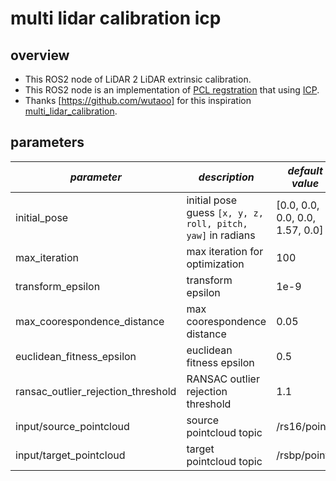 # multi lidar calibration icp

## overview
- This ROS2 node of LiDAR 2 LiDAR extrinsic calibration.
- This ROS2 node is an implementation of [PCL regstration](https://pcl.readthedocs.io/projects/tutorials/en/latest/registration_api.html#registration-api) that using [ICP](https://www.google.com/url?sa=t&rct=j&q=&esrc=s&source=web&cd=&cad=rja&uact=8&ved=2ahUKEwiP7u7YqNP-AhVMCd4KHc61CJYQFnoECA8QAQ&url=https%3A%2F%2Fen.wikipedia.org%2Fwiki%2FIterative_closest_point&usg=AOvVaw0QHlhbU9_wC-E-cE_v13nG).
- Thanks [https://github.com/wutaoo] for this inspiration [multi_lidar_calibration](https://github.com/wutaoo/multi_lidar_calibration).

## parameters

|*parameter*|*description*| *default value*|
|--|--|--|
|initial_pose| initial pose guess `[x, y, z, roll, pitch, yaw]` in radians | [0.0, 0.0, 0.0, 0.0, 1.57, 0.0] |
|max_iteration| max iteration for optimization | 100 |
|transform_epsilon| transform epsilon | 1e-9 |
|max_coorespondence_distance| max coorespondence distance | 0.05 |
|euclidean_fitness_epsilon| euclidean fitness epsilon | 0.5 |
|ransac_outlier_rejection_threshold| RANSAC outlier rejection threshold | 1.1 |
|input/source_pointcloud| source pointcloud topic | /rs16/points |
|input/target_pointcloud| target pointcloud topic | /rsbp/points |



